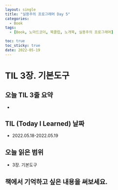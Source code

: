 ```yaml
---
layout: single
title: "실용주의 프로그래머 Day 5"
categories:
  - Book
tags:
  - [Book, 노마드코더, 북클럽, 노개북, 실용주의 프로그래머]

toc: true
toc_sticky: true
date: 2022-05-19
---
```


# TIL 3장. 기본도구

## 오늘 TIL 3줄 요약
- 

## TIL (Today I Learned) 날짜
- 2022.05.18-2022.05.19

## 오늘 읽은 범위
- 3장. 기본도구

## 책에서 기억하고 싶은 내용을 써보세요.
